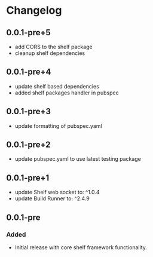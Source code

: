 # Changelog

## 0.0.1-pre+5

- add CORS to the shelf package
- cleanup shelf dependencies

## 0.0.1-pre+4

- update shelf based dependencies
- added shelf packages handler in pubspec

## 0.0.1-pre+3

- update formatting of pubspec.yaml

## 0.0.1-pre+2

- update pubspec.yaml to use latest testing package

## 0.0.1-pre+1

- update Shelf web socket to: ^1.0.4
- update Build Runner to: ^2.4.9

## 0.0.1-pre

### Added
- Initial release with core shelf framework functionality.



